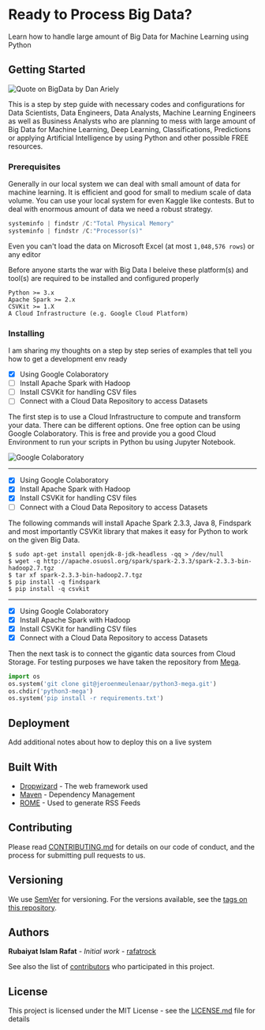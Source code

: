 # Ready to Process Big Data?

Learn how to handle large amount of Big Data for Machine Learning using Python

## Getting Started

![Quote on BigData by Dan Ariely](https://scontent.fmaa1-4.fna.fbcdn.net/v/t1.0-9/29025597_10156279834452053_6491808424697790464_o.png?_nc_cat=102&_nc_ht=scontent.fmaa1-4.fna&oh=45bac59d9687755dae0cd03d4139ed9d&oe=5D43E986)

This is a step by step guide with necessary codes and configurations for Data Scientists, Data Engineers, Data Analysts, Machine Learning Engineers as well as Business Analysts who are planning to mess with large amount of Big Data for Machine Learning, Deep Learning, Classifications, Predictions or applying Artificial Intelligence by using Python and other possible FREE resources.

### Prerequisites

Generally in our local system we can deal with small amount of data for machine learning. It is efficient and good for small to medium scale of data volume. You can use your local system for even Kaggle like contests. But to deal with enormous amount of data we need a robust strategy. 

```PowerShell
systeminfo | findstr /C:"Total Physical Memory"
systeminfo | findstr /C:"Processor(s)"
```

Even you can't load the data on Microsoft Excel (at most `1,048,576 rows`) or any editor 

Before anyone starts the war with Big Data I beleive these platform(s) and tool(s) are required to be installed and configured properly

```
Python >= 3.x
Apache Spark >= 2.x
CSVKit >= 1.X
A Cloud Infrastructure (e.g. Google Cloud Platform)
```

### Installing

I am sharing my thoughts on a step by step series of examples that tell you how to get a development env ready

- [x] Using Google Colaboratory
- [ ] Install Apache Spark with Hadoop
- [ ] Install CSVKit for handling CSV files
- [ ] Connect with a Cloud Data Repository to access Datasets

The first step is to use a Cloud Infrastructure to compute and transform your data. There can be different options. One free option can be using Google Colaboratory. This is free and provide you a good Cloud Environment to run your scripts in Python bu using Jupyter Notebook.

![Google Colaboratory](https://cdn-images-1.medium.com/max/1600/1*9tQN6y8rc3Qwr7V70F1F5g.png)

---

- [x] Using Google Colaboratory
- [x] Install Apache Spark with Hadoop
- [x] Install CSVKit for handling CSV files
- [ ] Connect with a Cloud Data Repository to access Datasets

The following commands will install Apache Spark 2.3.3, Java 8, Findspark and most importantly CSVKit library that makes it easy for Python to work on the given Big Data.

```Shell
$ sudo apt-get install openjdk-8-jdk-headless -qq > /dev/null 
$ wget -q http://apache.osuosl.org/spark/spark-2.3.3/spark-2.3.3-bin-hadoop2.7.tgz 
$ tar xf spark-2.3.3-bin-hadoop2.7.tgz 
$ pip install -q findspark 
$ pip install -q csvkit
```

---

- [x] Using Google Colaboratory
- [x] Install Apache Spark with Hadoop
- [x] Install CSVKit for handling CSV files
- [x] Connect with a Cloud Data Repository to access Datasets

Then the next task is to connect the gigantic data sources from Cloud Storage. For testing purposes we have taken the repository from [Mega](https://mega.nz).

```Python
import os
os.system('git clone git@jeroenmeulenaar/python3-mega.git')
os.chdir('python3-mega')
os.system('pip install -r requirements.txt')
```

## Deployment

Add additional notes about how to deploy this on a live system

## Built With

* [Dropwizard](http://www.dropwizard.io/1.0.2/docs/) - The web framework used
* [Maven](https://maven.apache.org/) - Dependency Management
* [ROME](https://rometools.github.io/rome/) - Used to generate RSS Feeds

## Contributing

Please read [CONTRIBUTING.md](CONTRIBUTING.md) for details on our code of conduct, and the process for submitting pull requests to us.

## Versioning

We use [SemVer](http://semver.org/) for versioning. For the versions available, see the [tags on this repository](https://github.com/your/project/tags). 

## Authors

**Rubaiyat Islam Rafat** - *Initial work* - [rafatrock](https://github.com/rafatrock)

See also the list of [contributors](https://github.com/your/project/contributors) who participated in this project.

## License

This project is licensed under the MIT License - see the [LICENSE.md](LICENSE.md) file for details

